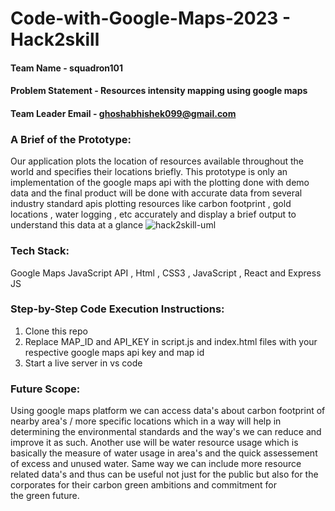 # Code-with-Google-Maps-2023 - Hack2skill

#### Team Name - squadron101
#### Problem Statement - Resources intensity mapping using google maps
#### Team Leader Email - ghoshabhishek099@gmail.com

### A Brief of the Prototype:
  Our application plots the location of resources available throughout the world and specifies their locations briefly. This prototype is only an implementation of the google maps api with the plotting done with demo data and the final product will be done with accurate data from several industry standard apis plotting resources like carbon footprint , gold locations , water logging , etc accurately and display a brief output to understand this data at a glance
  ![hack2skill-uml](https://github.com/ZuxRoy/squadron101/assets/133500567/d8326bf8-2605-4581-ba18-4c4e8283c7a7)

  
### Tech Stack: 
   Google Maps JavaScript API , Html , CSS3 , JavaScript , React and Express JS
   
### Step-by-Step Code Execution Instructions:
  1) Clone this repo
  2) Replace MAP_ID and API_KEY in script.js and index.html files with your respective google maps api key and map id
  3) Start a live server in vs code
  
### Future Scope:
   Using google maps platform we can access data's about carbon footprint of nearby area's / more specific locations which in a way will help in determining the environmental standards and the way's we can reduce and improve it as such. Another use will be water resource usage which is basically the measure of water usage in area's and the quick assessement of excess and unused water. Same way we can include more resource related data's and thus can be useful not just for the public but also for the corporates for their carbon green ambitions and commitment for the green future.
